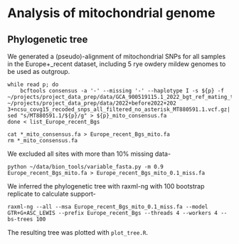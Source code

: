 # Analysis of mitochondrial genome
## Phylogenetic tree

We generated a (pseudo)-alignment of mitochondrial SNPs for all samples in the Europe+_recent dataset, including 5 rye owdery mildew genomes to be used as outgroup.

```
while read p; do
    bcftools consensus -a '-' --missing '-' --haplotype I -s ${p} -f ~/projects/project_data_prep/data/GCA_900519115.1_2022_bgt_ref_mating_type_MT880591.1.fa ~/projects/project_data_prep/data/2022+before2022+202
3+ncsu_covg15_recoded_snps_all_filtered_no_asterisk_MT880591.1.vcf.gz| sed "s/MT880591.1/${p}/g" > ${p}_mito_consensus.fa
done < list_Europe_recent_Bgs

cat *_mito_consensus.fa > Europe_recent_Bgs_mito.fa
rm *_mito_consensus.fa
```
We excluded all sites with more than 10% missing data-
```
python ~/data/bion_tools/variable_fasta.py -m 0.9 Europe_recent_Bgs_mito.fa > Europe_recent_Bgs_mito_0.1_miss.fa
```
We inferred the phylogenetic tree with raxml-ng with 100 bootstrap replicate to calculate support-
```
raxml-ng --all --msa Europe_recent_Bgs_mito_0.1_miss.fa --model GTR+G+ASC_LEWIS --prefix Europe_recent_Bgs --threads 4 --workers 4 --bs-trees 100
```
The resulting tree was plotted with `plot_tree.R`.

